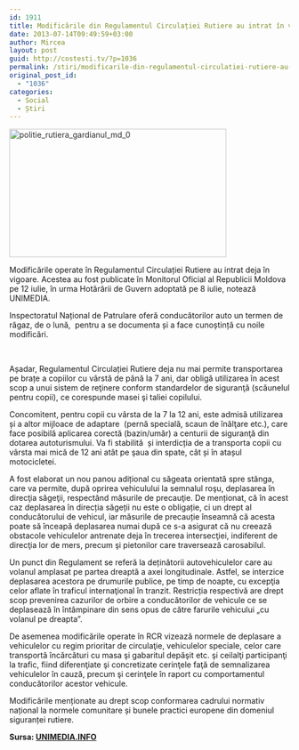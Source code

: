 ```yaml
---
id: 1911
title: Modificările din Regulamentul Circulației Rutiere au intrat în vigoare
date: 2013-07-14T09:49:59+03:00
author: Mircea
layout: post
guid: http://costesti.tv/?p=1036
permalink: /stiri/modificarile-din-regulamentul-circulatiei-rutiere-au-intrat-in-vigoare/
original_post_id:
  - "1036"
categories:
  - Social
  - Știri
---
```

[<img alt="politie_rutiera_gardianul_md_0" class="alignleft size-full wp-image-1037" src="http://costesti.tv/costestitv/wp-content/uploads//2013/07/politie_rutiera_gardianul_md_0.jpg" style="opacity:.9;width:390px;height:231px;" />](http://costesti.tv/costestitv/wp-content/uploads//2013/07/politie_rutiera_gardianul_md_0.jpg) 

Modificările operate &icirc;n Regulamentul Circulației Rutiere au intrat deja &icirc;n vigoare. Acestea au fost publicate &icirc;n Monitorul Oficial al Republicii Moldova pe 12 iulie, &icirc;n urma Hotăr&acirc;rii de Guvern adoptată pe 8 iulie, notează UNIMEDIA.&nbsp; 

Inspectoratul Național de Patrulare oferă conducătorilor auto un termen de răgaz, de o lună,&nbsp; pentru a se documenta și a face cunoștință cu noile modificări. 

&nbsp; 

Așadar, Regulamentul Circulației Rutiere deja nu mai permite transportarea pe brațe a copiilor cu v&acirc;rstă de p&acirc;nă la 7 ani, dar obligă utilizarea &icirc;n acest scop a unui sistem de reţinere conform standardelor de siguranţă (scăunelul pentru copii), ce corespunde masei şi taliei copilului.&nbsp; 

Concomitent, pentru copii cu v&acirc;rsta de la 7 la 12 ani, este admisă utilizarea și a altor mijloace de adaptare&nbsp; (pernă specială, scaun de &icirc;nălţare etc.), care face posibilă aplicarea corectă (bazin/umăr) a centurii de siguranţă din dotarea autoturismului. Va fi stabilită&nbsp; și interdicția de a transporta copii cu v&acirc;rsta mai mică de 12 ani at&acirc;t pe şaua din spate, c&acirc;t și &icirc;n atașul motocicletei. &nbsp; 

A fost elaborat un nou panou adițional cu săgeata orientată spre st&acirc;nga, care va permite, după oprirea vehiculului la semnalul roşu, deplasarea &icirc;n direcţia săgeţii, respect&acirc;nd măsurile de precauţie. De menționat, că &icirc;n acest caz deplasarea &icirc;n direcția săgeții nu este o obligație, ci un drept al conducătorului de vehicul, iar măsurile de precauție &icirc;nseamnă că acesta poate să &icirc;nceapă deplasarea numai după ce s-a asigurat că nu creează obstacole vehiculelor antrenate deja &icirc;n trecerea intersecţiei, indiferent de direcţia lor de mers, precum şi pietonilor care traversează carosabilul.&nbsp; 

Un punct din Regulament se referă la deținătorii autovehiculelor care au volanul amplasat pe partea dreaptă a axei longitudinale. Astfel, se interzice deplasarea acestora pe drumurile publice, pe timp de noapte, cu excepţia celor aflate &icirc;n traficul internaţional &icirc;n tranzit. Restricția respectivă are drept scop prevenirea cazurilor de orbire a conducătorilor de vehicule ce se deplasează &icirc;n &icirc;nt&acirc;mpinare din sens opus de către farurile vehicului &bdquo;cu volanul pe dreapta&rdquo;. 

De asemenea modificările operate &icirc;n RCR vizează normele de deplasare a vehiculelor cu regim prioritar de circulaţie, vehiculelor speciale, celor care transportă &icirc;ncărcături cu masa şi gabaritul depăşit etc. şi ceilalţi participanţi la trafic, fiind diferenţiate şi concretizate cerinţele faţă de semnalizarea vehiculelor &icirc;n cauză, precum şi cerinţele &icirc;n raport cu comportamentul conducătorilor acestor vehicule. &nbsp; 

Modificările menționate au drept scop conformarea cadrului normativ național la normele comunitare și bunele practici europene din domeniul siguranței rutiere.&nbsp; 

**<span style="font-size:14px;">Sursa:&nbsp;<a href="http://unimedia.info">UNIMEDIA.INFO</a></span>**